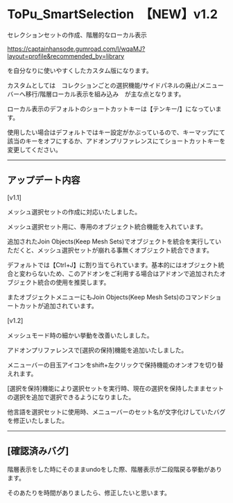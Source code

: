 # ToPu_SmartSelection　【NEW】v1.2

セレクションセットの作成、階層的なローカル表示

https://captainhansode.gumroad.com/l/wqaMJ?layout=profile&recommended_by=library

を自分なりに使いやすくしたカスタム版になります。

カスタムとしては　コレクションごとの選択機能/サイドパネルの廃止/メニューバーへ移行/階層ローカル表示を組み込み　が主な点となります。

ローカル表示のデフォルトのショートカットキーは【テンキー/】になっています。

使用したい場合はデフォルトではキー設定がかぶっているので、キーマップにて該当のキーをオフにするか、アドオンプリファレンスにてショートカットキーを変更してください。

---

## アップデート内容

[v1.1]

メッシュ選択セットの作成に対応いたしました。

メッシュ選択セット用に、専用のオブジェクト統合機能を入れています。

追加されたJoin Objects(Keep Mesh Sets)でオブジェクトを統合を実行していただくと、メッシュ選択セットが崩れる事無くオブジェクト統合できます。

デフォルトでは【Ctrl+J】に割り当てられています。基本的にはオブジェクト統合と変わらないため、このアドオンをご利用する場合はアドオンで追加されたオブジェクト統合の使用を推奨します。

またオブジェクトメニューにもJoin Objects(Keep Mesh Sets)のコマンドショートカットが追加されています。

[v1.2]　

メッシュモード時の細かい挙動を改善いたしました。

アドオンプリファレンスで[選択の保持]機能を追加いたしました。

メニューバーの目玉アイコンをshift+左クリックで保持機能のオンオフを切り替えれます。

[選択を保持]機能により選択セットを実行時、現在の選択を保持したままセットの選択を追加で選択できるようになりました。

他言語を選択セットに使用時、メニューバーのセット名が文字化けしていたバグを修正いたしました。

---

## [確認済みバグ]

階層表示をした時にそのままundoをした際、階層表示が二段階戻る挙動があります。

そのあたりを時間がありましたら、修正したいと思います。
